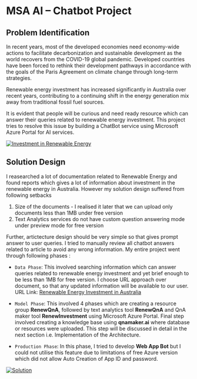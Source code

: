 # MSA AI – Chatbot Project

## Problem Identification

In recent years, most of the developed economies need economy-wide actions to facilitate decarbonization and sustainable development as the world recovers from the COVID-19 global pandemic. Developed countries have been forced to rethink their development pathways in accordance with the goals of the Paris Agreement on climate change through long-term strategies.

Renewable energy investment has increased significantly in Australia over recent years, contributing to a continuing shift in the energy generation mix away from traditional fossil fuel sources.

It is evident that people will be curious and need ready resource which can answer their queries related to renewable energy investment. This project tries to resolve this issue by building a ChatBot service using Microsoft Azure Portal for AI services.

[![Investment in Renewable Energy](https://raw.githubusercontent.com/maheshhase/Microsoft-Azure-Projects/main/ChatBot/Images/image.jpeg "Investment in Renewable Energy")](http://https://raw.githubusercontent.com/maheshhase/Microsoft-Azure-Projects/main/ChatBot/Images/image.jpeg "Investment in Renewable Energy")


## Solution Design

I reasearched a lot of documentation related to Renewable Energy and found reports which gives a lot of information about investment in the renewable energy in Australia. However my solution design suffered from following setbacks
1. Size of the documents - I realised it later that we can upload only documents less than 1MB under free version
2. Text Analytics services do not have custom question answering mode under preview mode for free version

Further, artictecture design should be very simple so that gives prompt answer to user queries. I tried to manually review all chatbot answers related to article to avoid any wrong information.  My entire project went through following phases :

- `Data Phase`: This involved searching information which can answer queries related to renewable energy investment and yet brief enough to be less than 1MB for free version. I choose URL approach over document, so that any updated information will be available to our user.
URL Link: [Renewable Energy Investment in Australia](https://www.rba.gov.au/publications/bulletin/2020/mar/renewable-energy-investment-in-australia.html "Renewable Energy Investment in Australia")

- `Model Phase`: This involved 4 phases which are creating a resource group **RenewQnA**, followed by text analytics tool **RenewQnA** and QnA maker tool **RenewInvestment** using Microsoft Azure Portal. Final step involved creating a knowledge base using **qnamaker.ai** where database or resources were uploaded. This step will be discussed in detail in the next section i.e. Implementation of the Architecture.

- `Production Phase`: In this phase, I tried to develop **Web App Bot** but I could not utilise this feature due to limitations of free Azure version which did not allow Auto Creation of App ID and password.

[![Solution](https://raw.githubusercontent.com/maheshhase/Microsoft-Azure-Projects/main/Solution.jpeg "Solution")](https://raw.githubusercontent.com/maheshhase/Microsoft-Azure-Projects/main/Solution.jpeg "Solution")






